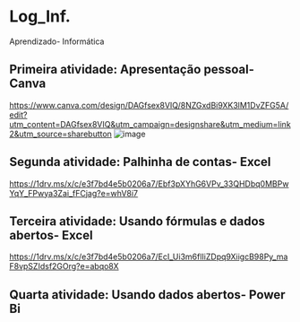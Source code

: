 # Log_Inf.
Aprendizado- Informática 

## Primeira atividade: Apresentação pessoal- Canva
https://www.canva.com/design/DAGfsex8VIQ/8NZGxdBi9XK3lM1DvZFG5A/edit?utm_content=DAGfsex8VIQ&utm_campaign=designshare&utm_medium=link2&utm_source=sharebutton
![image](https://github.com/user-attachments/assets/1bec92b1-21b4-4bdd-8621-7c6cf899d513)


## Segunda atividade: Palhinha de contas- Excel 
https://1drv.ms/x/c/e3f7bd4e5b0206a7/Ebf3pXYhG6VPv_33QHDbq0MBPwYqY_FPwya3Zai_fFCjag?e=whV8i7


## Terceira atividade: Usando fórmulas e dados abertos- Excel 
https://1drv.ms/x/c/e3f7bd4e5b0206a7/EcI_Ui3m6flIiZDpq9XiigcB98Py_maF8vpSZIdsf2GOrg?e=abqo8X


## Quarta atividade: Usando dados abertos- Power Bi
